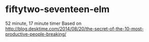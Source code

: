 # fiftytwo-seventeen-elm
52 minute, 17 minute timer
Based on http://blog.desktime.com/2014/08/20/the-secret-of-the-10-most-productive-people-breaking/
